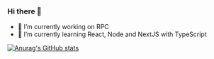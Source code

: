 ### Hi there 👋

- 🔭 I’m currently working on RPC
- 🌱 I’m currently learning React, Node and NextJS with TypeScript


[![Anurag's GitHub stats](https://github-readme-stats.vercel.app/api?username=douglasscriptore&show_icons=true&theme=dracula)](https://github.com/anuraghazra/github-readme-stats)
